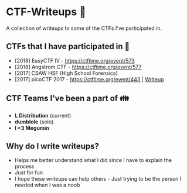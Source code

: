 # CTF-Writeups :checkered_flag:
A collection of writeups to some of the CTFs I've participated in.

## **CTFs that I have participated in :raising_hand:**
* [2018] EasyCTF IV - https://ctftime.org/event/573
* [2018] Angstrom CTF - https://ctftime.org/event/577
* [2017] CSAW HSF (High School Forensics)
* [2017] picoCTF 2017 - https://ctftime.org/event/443 | [Writeup](https://github.com/dumblole/CTF-Writeups/tree/master/picoCTF-2017#picoctf-2017 "picoCTF2017")


## **CTF Teams I've been a part of :family:**
* **L Distribution** (current)
* **dumblole** (solo)
* **I <3 Megumin**

## Why do I write writeups?
* Helps me better understand what I did since I have to explain the process
* Just for fun
* I hope these writeups can help others - Just trying to be the person I needed when I was a noob
